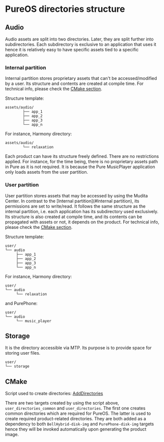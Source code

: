 # PureOS directories structure

## Audio

Audio assets are split into two directories. Later, they are split further into subdirectories.
Each subdirectory is exclusive to an application that uses it hence it is relatively easy to have specific assets tied
to a specific application.

### Internal partition
Internal partition stores proprietary assets that can't be accessed/modified by a user. Its structure and contents are created
at compile time. For technical info, please check the [CMake section](#CMake).

Structure template:
```
assets/audio/
        ├── app_1
        ├── app_2
        ├── app_3
        └── app_n
```

For instance, Harmony directory:
```
assets/audio/
        └── relaxation
```

Each product can have its structure freely defined. There are no restrictions applied. For instance, for the time being, there is no
proprietary assets path in Pure as it is not required. It is because the Pure MusicPlayer application only loads assets from the user partition.

### User partition
User partition stores assets that may be accessed by using the Mudita Center. In contrast to the [Internal partition](#Internal partition),
its permissions are set to write/read. It follows the same structure as the internal partition, i.e. each application has
its subdirectory used exclusively. Its structure is also created at compile time, and its contents can be propagated with assets or not,
it depends on the product. For technical info, please check the [CMake section](#CMake).

Structure template:
```
user/
└── audio
     ├── app_1
     ├── app_2
     ├── app_3
     └── app_n
```
For instance, Harmony directory:
```
user/
└── audio
     └── relaxation
```
and PurePhone:
```
user/
└── audio
     └── music_player
```

## Storage
It is the directory accessible via MTP. Its purpose is to provide space for storing user files.

```
user/
└── storage
```

## CMake

Script used to create directories:
[AddDirectories](../cmake/modules/AddDirectories.cmake)

There are two targets created by using the script above,
`user_directories_common` and `user_directories`. The first one creates common directories which are required for PureOS.
The latter is used to create required product-related directories. They are both added as a dependency to both `BellHybrid-disk-img` and
`PurePhone-disk-img` targets hence they will be invoked automatically upon generating the product image.


